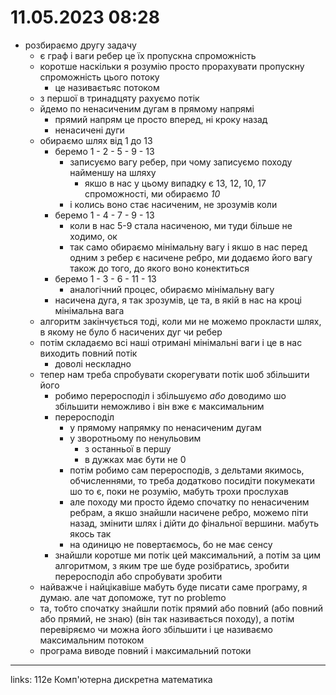 # 11.05.2023 08:28

- розбираємо другу задачу
  - є граф і ваги ребер це їх пропускна спроможність
  - коротше наскільки я розумію просто прорахувати пропускну спроможність цього потоку
    - це називаєтьяс потоком
  - з першої в тринадцяту рахуємо потік
  - йдемо по ненасиченим дугам в прямому напрямі
    - прямий напрям це просто вперед, ні кроку назад
    - ненасичені дуги
  - обираємо шлях від 1 до 13
    - беремо 1 - 2 - 5 - 9 - 13
      - записуємо вагу ребер, при чому записуємо походу найменшу на шляху
        - якшо в нас у цьому випадку є 13, 12, 10, 17 спроможності, ми обираємо _10_
      - і колись воно стає насиченим, не зрозумів коли
    - беремо 1 - 4 - 7 - 9 - 13
      - коли в нас 5-9 стала насиченою, ми туди більше не ходимо, ок
      - так само обираємо мінімальну вагу і якшо в нас перед одним з ребер є насичене ребро, ми додаємо його вагу також до того, до якого воно конектиться
    - беремо 1 - 3 - 6 - 11 - 13
      - аналогічний процес, обираємо мінімальну вагу
    - насичена дуга, я так зрозумів, це та, в якій в нас на кроці мінімальна вага
  - алгоритм закінчується тоді, коли ми не можемо прокласти шлях, в якому не було б насичених дуг чи ребер
  - потім складаємо всі наші отримані мінімальні ваги і це в нас виходить повний потік
    - доволі нескладно
  - тепер нам треба спробувати скорегувати потік шоб збільшити його
    - робимо переросподіл і збільшуємо _або_ доводимо шо збільшити неможливо і він вже є максимальним
    - переросподіл
      - у прямому напрямку по ненасиченим дугам
      - у зворотньому по ненульовим
        - з останньої в першу
        - в дужках має бути не 0
      - потім робимо сам переросподів, з дельтами якимось, обчисленнями, то треба додатково посидіти покумекати шо то є, поки не розумію, мабуть трохи прослухав
      - але походу ми просто йдемо спочатку по ненасиченим ребрам, а якшо знайшли насичене ребро, можемо піти назад, змінити шлях і дійти до фінальної вершини. мабуть якось так
      - на одиницю не повертаємось, бо не має сенсу
    - знайшли коротше ми потік цей максимальний, а потім за цим алгоритмом, з яким тре ше буде розібратись, зробити переросподіл або спробувати зробити
  - найважче і найцікавіше мабуть буде писати саме програму, я думаю. але чат допоможе, тут no problemo
  - та, тобто спочатку знайшли потік прямий або повний (або повний або прямий, не знаю) (він так називається походу), а потім перевіряємо чи можна його збільшити і це називаємо максимальним потоком
  - програма виводе повний і максимальний потоки



---

links: 112e Комп'ютерна дискретна математика

